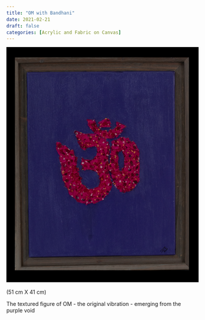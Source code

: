 ```yaml
---
title: "OM with Bandhani"
date: 2021-02-21
draft: false
categories: [Acrylic and Fabric on Canvas]
---
```


![](../../static/images/2021/02/OM-with-Bandhani-1.jpg)

(51 cm X 41 cm)

The textured figure of OM - the original vibration - emerging from the purple void